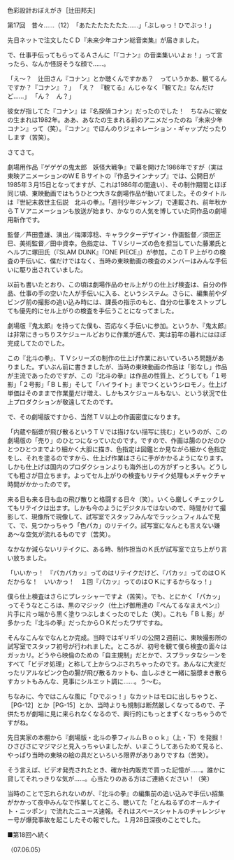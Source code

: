<!-- source: http://web.archive.org/web/20250215190716/http://www.style.fm/as/05_column/tsujita/tsujita17.shtml -->

色彩設計おぼえがき［辻田邦夫］

第17回　昔々……（12）　「あたたたたたたた……」「ぶしゅっ！ひでぶっ！」

先日ネットで注文したＣＤ『未来少年コナン総音楽集』が届きました。

で、仕事手伝ってもらってるＡさんに「『コナン』の音楽集いいよぉ！」って言ったら、なんか怪訝そうな顔で……。

「え〜？　辻田さん『コナン』とか聴くんですかあ？　っていうかあ、観てるんですか？『コナン』？」
「え？　『観てる』んじゃなく『観てた』なんだけど……」
「ん？　ん？」

彼女が指してた『コナン』は『名探偵コナン』だったのでした！　ちなみに彼女の生まれは1982年。ああ、あなたの生まれる前のアニメだったのね『未来少年コナン』って（笑）。『コナン』でほんのりジェネレーション・ギャップだったりします（苦笑）。

さてさて。

劇場用作品『ゲゲゲの鬼太郎　妖怪大戦争』で幕を開けた1986年ですが（実は東映アニメーションのＷＥＢサイトの『作品ラインナップ』では、公開日が1985年３月15日となってますが、これは1986年の間違い）、その制作期間とほぼ同じ頃、東映動画ではもうひとつ大きな劇場作品が動いてました。そのタイトルは『世紀末救世主伝説　北斗の拳』。「週刊少年ジャンプ」で連載され、前年秋からＴＶアニメーションも放送が始まり、かなりの人気を博していた同作品の劇場用新作です。

監督／芦田豊雄、演出／梅澤淳稔、キャラクターデザイン・作画監督／須田正巳、美術監督／田中資幸。色指定は、ＴＶシリーズの色を担当していた藤瀬氏とヘルプに塚田氏（『SLAM DUNK』『ONE PIECE』）が参加。このＴＰ上がりの検査の手伝いに、僕だけではなく、当時の東映動画の検査のメンバーはみんな手伝いに駆り出されていました。

以前も書いたとおり、この頃は劇場作品のセル上がりの仕上げ検査は、自分の作品、仕事の手の空いた人が手伝いに入る、というシステム。さらに、編集前やダビング前の撮影の追い込み時には、課長の指示のもと、自分の仕事をストップしても優先的にセル上がりの検査を手伝うことになってました。

劇場版『鬼太郎』を持ってた僕も、否応なく手伝いに参加。というか、『鬼太郎』は非常にきっちりスケジュールどおりに作業が進んで、実は前年の暮れにはほぼ完成してたのでした。

この『北斗の拳』、ＴＶシリーズの制作の仕上げ作業においていろいろ問題がありました。ずいぶん前に書きましたが、当時の東映動画の作品は「影なし」作品が主流であったのですが、この『北斗の拳』は作品の性質上、どうしても「１号影」「２号影」「ＢＬ影」そして「ハイライト」までつくというシロモノ。仕上げ単価はそのままで作業量だけ増え、しかもスケジュールもない、という状況で仕上プロダクションが敬遠してたのです。

で、その劇場版ですから、当然ＴＶ以上の作画密度になります。

「内蔵や脳漿が飛び散るというＴＶでは描けない描写に挑む」というのが、この劇場版の「売り」のひとつになっていたのです。ですので、作画は腸のひだのひとつひとつまでより細かく大胆に描き、色指定は図鑑とか見ながら細かく色指定をし、それを塗るのですから、仕上げ作業はさらに手がかかるようになります。しかも仕上げは国内のプロダクションよりも海外出しの方がずっと多い。どうしても粗さが目立ちます。よってセル上がりの検査もリテイク処理もメチャクチャ時間がかかったのです。

来る日も来る日も血の飛び散りと格闘する日々（笑）。いくら厳しくチェックしてもリテイクは出ます。しかも今のようにデジタルではないので、時間かけて撮影して、現像所で現像して、試写室でスタッフみんなでラッシュフィルムで見て、で、見つかっちゃう「色パカ」のリテイク。試写室になんとも言えない嫌あ〜な空気が流れるものです（苦笑）。

なかなか減らないリテイクに、ある時、制作担当のＫ氏が試写室で立ち上がり言い放ちました。

「いいかっ！　『パカパカッ』ってのはリテイクだけど、『パカッ』ってのはＯＫだからな！　いいかっ！　１回『パカッ』ってのはＯＫにするからなっ！」

僕ら仕上検査はさらにプレッシャーですよ（苦笑）。でも、とにかく「パカッ」ってそうなところは、黒のマジック（仕上げ御用達の『ぺんてるなまえペン』）片手に片っ端から黒く塗りつぶしまくったのでした（笑）。これも「ＢＬ影」が多かった『北斗の拳』だったからＯＫだったワザですね。

そんなこんなでなんとか完成。当時ではギリギリの公開２週前に、東映撮影所の試写室でスタッフ初号が行われました。ところが、初号を観て僕ら検査の面々はガッカリ。どうやら映倫のための「自主規制」だとかで、スプラッタなシーンをすべて「ビデオ処理」と称して上からつぶされちゃったのです。あんなに大変だったリアルなピンク色の腸が飛び散るカットも、血しぶきと一緒に脳漿まき散らすカットもみんな、見事にシルエット調に……。う〜む。

ちなみに、今ではこんな風に「ひでぶっ！」なカットはモロに出しちゃうと、［PG-12］とか［PG-15］とか、当時よりも規制は断然厳しくなってるので、子供たちが劇場に見に来られなくなるので、興行的にもっとまずくなっちゃうのですがね。

先日実家の本棚から『劇場版・北斗の拳フィルムＢｏｏｋ』（上・下）を発掘！　ひさびさにマジマジと見入っちゃいましたが、いまこうしてあらためて見ると、やっぱり当時の東映の絵の具だといろいろ限界がありありですね（苦笑）。

そう言えば、ビデオ発売されたとき、確か社内販売で買った記憶が……。誰かに貸してそれっきりな気が……。心当たりのある方はご連絡ください！（笑）

当時のことで忘れられないのが、『北斗の拳』の編集前の追い込みで手伝い招集がかかって夜中みんなで作業してところ、聴いてた「とんねるずのオールナイト・ニッポン」で流れたニュース速報。それはスペースシャトルのチャレンジャー号が爆発事故を起こしたその報でした。１月28日深夜のことでした。

■第18回へ続く

（07.06.05）
